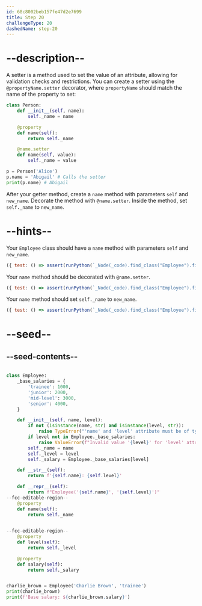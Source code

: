 ```yaml
---
id: 68c8002beb157fe47d2e7699
title: Step 20
challengeType: 20
dashedName: step-20
---
```


# --description--

A setter is a method used to set the value of an attribute, allowing for validation checks and restrictions. You can create a setter using the `@propertyName.setter` decorator, where `propertyName` should match the name of the property to set:

```py
class Person:
    def __init__(self, name):
        self._name = name

    @property
    def name(self):
        return self._name

    @name.setter
    def name(self, value):
        self._name = value

p = Person('Alice')
p.name = 'Abigail' # Calls the setter
print(p.name) # Abigail
```

After your getter method, create a `name` method with parameters `self` and `new_name`. Decorate the method with `@name.setter`. Inside the method, set `self._name` to `new_name`.

# --hints--

Your `Employee` class should have a `name` method with parameters `self` and `new_name`.

```js
({ test: () => assert(runPython(`_Node(_code).find_class("Employee").find_functions("name")[1].has_args("self, new_name")`)) })
```

Your `name` method should be decorated with `@name.setter`.

```js
({ test: () => assert(runPython(`_Node(_code).find_class("Employee").find_functions("name")[1].has_decorators("name.setter")`)) })
```

Your `name` method should set `self._name` to `new_name`.

```js
({ test: () => assert(runPython(`_Node(_code).find_class("Employee").find_functions("name")[1].has_stmt("self._name = new_name")`)) })
```

# --seed--

## --seed-contents--

```py

class Employee:
    _base_salaries = {
        'trainee': 1000,
        'junior': 2000,
        'mid-level': 3000,
        'senior': 4000,
    }

    def __init__(self, name, level):
        if not (isinstance(name, str) and isinstance(level, str)):
            raise TypeError("'name' and 'level' attribute must be of type 'str'.")
        if level not in Employee._base_salaries:
            raise ValueError(f"Invalid value '{level}' for 'level' attribute.")
        self._name = name
        self._level = level
        self._salary = Employee._base_salaries[level]

    def __str__(self):
        return f'{self.name}: {self.level}'

    def __repr__(self):
        return f"Employee('{self.name}', '{self.level}')"
--fcc-editable-region--
    @property
    def name(self):
        return self._name

    
--fcc-editable-region--
    @property
    def level(self):
        return self._level

    @property
    def salary(self):
        return self._salary


charlie_brown = Employee('Charlie Brown', 'trainee')
print(charlie_brown)
print(f'Base salary: ${charlie_brown.salary}')
```
